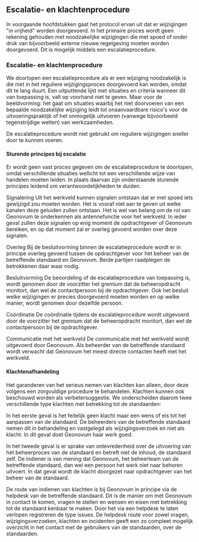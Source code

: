## Escalatie- en klachtenprocedure

In voorgaande hoofdstukken gaat het protocol ervan uit dat er wijzigingen "in
vrijheid" worden doorgevoerd. In het primaire proces wordt geen rekening
gehouden met noodzakelijke wijzigingen die met spoed of onder druk van
bijvoorbeeld externe nieuwe regelgeving moeten worden doorgevoerd. Dit is
mogelijk middels een escalatieprocedure.

### Escalatie- en klachtenprocedure

We doorlopen een escalatieprocedure als er een wijziging noodzakelijk is die
niet in het reguliere wijzigingsproces doorgevoerd kan worden, omdat dit te lang
duurt. Een uitputtende lijst met situaties en criteria wanneer dit van
toepassing is, valt op voorhand niet te geven. Maar voor de beeldvorming: het
gaat om situaties waarbij het niet doorvoeren van een bepaalde noodzakelijke
wijziging leidt tot onaanvaardbare risico's voor de uitvoeringspraktijk of het
onmogelijk uitvoeren (vanwege bijvoorbeeld tegenstrijdige wetten) van
werkzaamheden.

De escalatieprocedure wordt niet gebruikt om reguliere wijzigingen sneller door
te kunnen voeren.

#### Sturende principes bij escalatie

Er wordt geen vast proces gegeven om de escalatieprocedure te doorlopen, omdat
verschillende situaties wellicht tot een verschillende wijze van handelen moeten
leiden. In plaats daarvan zijn onderstaande sturende principes leidend om
verantwoordelijkheden te duiden.

Signalering Uit het werkveld kunnen signalen ontstaan dat er met spoed iets
gewijzigd zou moeten worden. Het is vooraf niet aan te geven uit welke kanalen
deze geluiden zullen ontstaan. Het is wel van belang om de rol van Geonovum te
onderkennen als antennefunctie voor het werkveld. In ieder geval zullen deze
signalen op enig moment de opdrachtgever of Geonovum bereiken, en op dat moment
zal er overleg gevoerd worden over deze signalen.

Overleg Bij de besluitvorming binnen de escalatieprocedure wordt er in principe
overleg gevoerd tussen de opdrachtgever voor het beheer van de betreffende
standaard en Geonovum. Beide partijen raadplegen de betrokkenen daar waar nodig.

Besluitvorming De beoordeling of de escalatieprocedure van toepassing is, wordt
genomen door de voorzitter het gremium dat de beheeropdracht monitort, dan wel
de contactpersoon bij de opdrachtgever. Ook het besluit welke wijzigingen er
precies doorgevoerd moeten worden en op welke manier, wordt genomen door
dezelfde persoon.

Coördinatie De coördinatie tijdens de escalatieprocedure wordt uitgevoerd door
de voorzitter het gremium dat de beheeropdracht monitort, dan wel de
contactpersoon bij de opdrachtgever.

Communicatie met het werkveld De communicatie met het werkveld wordt uitgevoerd
door Geonovum. Als beheerder van de betreffende standaard wordt verwacht dat
Geonovum het meest directe contacten heeft met het werkveld.

#### Klachtenafhandeling

Het garanderen van het serieus nemen van klachten kan alleen, door deze volgens
een zorgvuldige procedure te behandelen. Klachten kunnen ook beschouwd worden
als verbetersuggestie. We onderscheiden daarom twee verschillende type klachten
met betrekking tot de standaarden:

In het eerste geval is het feitelijk geen klacht maar een wens of eis tot het
aanpassen van de standaard. De beheerders van de betreffende standaard nemen dit
in behandeling en vastgelegd als wijzigingsverzoek en niet als klacht. In dit
geval doet Geonovum haar werk goed.

In het tweede geval is er sprake van ontevredenheid over de uitvoering van het
beheerproces van de standaard en betreft niet de inhoud, de standaard zelf. De
indiener is van mening dat Geonovum, het beheerteam van de betreffende
standaard, dan wel een persoon het werk niet naar behoren uitvoert. In dat geval
wordt de klacht doorgezet naar opdrachtgever van het beheer van de standaard.

De route van indienen van klachten is bij Geonovum in principe via de helpdesk
van de betreffende standaard. Dit is de manier om met Geonovum in contact te
komen, vragen te stellen en wensen en eisen met betrekking tot de standaard
kenbaar te maken. Door het via een helpdesk te laten verlopen registreren de
type issues. De helpdesk route voor zowel vragen, wijzigingsverzoeken, klachten
en incidenten geeft een zo compleet mogelijk overzicht in het contact met de
gebruikers van de standaarden, over de standaarden.
